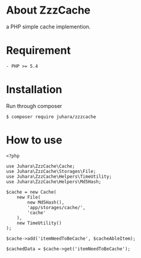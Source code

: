 # About ZzzCache

a PHP simple cache implemention.

# Requirement

    - PHP >= 5.4

# Installation

Run through composer

    $ composer require juhara/zzzcache

# How to use

    <?php

    use Juhara\ZzzCache\Cache;
    use Juhara\ZzzCache\Storages\File;
    use Juhara\ZzzCache\Helpers\TimeUtility;
    use Juhara\ZzzCache\Helpers\Md5Hash;

    $cache = new Cache(
        new File(
            new Md5Hash(),
            'app/storages/cache/',
            'cache'
        ),
        new TimeUtility()
    );

    $cache->add('itemNeedToBeCache', $cacheAbleItem);

    $cachedData = $cache->get('itemNeedToBeCache');
